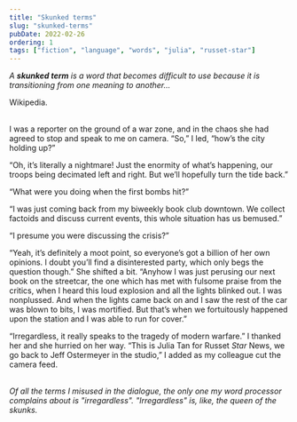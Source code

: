 ```yaml
---
title: "Skunked terms"
slug: "skunked-terms"
pubDate: 2022-02-26
ordering: 1
tags: ["fiction", "language", "words", "julia", "russet-star"]
---
```


_A **skunked term** is a word that becomes difficult to use because it is transitioning from one meaning to another..._
<div class="quote-attribution">
Wikipedia.
</div>

<br />

<span class="small-caps">I was a reporter</span> on the ground of a war zone, and in the chaos she had agreed to stop and speak to me on camera. “So,” I led, “how’s the city holding up?”

“Oh, it’s literally a nightmare! Just the enormity of what’s happening, our troops being decimated left and right. But we’ll hopefully turn the tide back.”

“What were you doing when the first bombs hit?”

“I was just coming back from my biweekly book club downtown. We collect factoids and discuss current events, this whole situation has us bemused.”

“I presume you were discussing the crisis?”

“Yeah, it’s definitely a moot point, so everyone’s got a billion of her own opinions. I doubt you’ll find a disinterested party, which only begs the question though.” She shifted a bit. “Anyhow I was just perusing our next book on the streetcar, the one which has met with fulsome praise from the critics, when I heard this loud explosion and all the lights blinked out. I was nonplussed. And when the lights came back on and I saw the rest of the car was blown to bits, I was mortified. But that’s when we fortuitously happened upon the station and I was able to run for cover.”

“Irregardless, it really speaks to the tragedy of modern warfare.” I thanked her and she hurried on her way. “This is Julia Tan for Russet _Star_ News, we go back to Jeff Ostermeyer in the studio,” I added as my colleague cut the camera feed.

<br />

<div class="commentary">
<i>
Of all the terms I misused in the dialogue, the only one my word processor complains about is "irregardless". "Irregardless" is, like, the queen of the skunks.
</i>
</div>